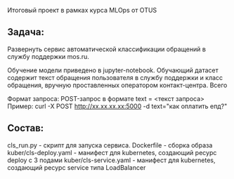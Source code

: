 Итоговый проект в рамках курса MLOps от OTUS

## Задача: 
Развернуть сервис автоматической классификации обращений в службу поддержки mos.ru.

Обучение модели приведено в jupyter-notebook. 
Обучающий датасет содержит текст обращения пользователя в службу поддержки и класс обращения, вручную проставленных оператором контакт-центра.
Всего 

Формат запроса: POST-запрос в формате text = <текст запроса>
Пример: curl -X POST http://xx.xx.xx.xx:5000 -d text="как оплатить епд?"

## Состав:
cls_run.py - скрипт для запуска сервиса.
Dockerfile - сборка образа
kuber/cls-deploy.yaml - манифест для kubernetes, создающий ресурс deploy с 3 подами
kuber/cls-service.yaml - манифест для kubernetes, создающий ресурс service типа LoadBalancer
